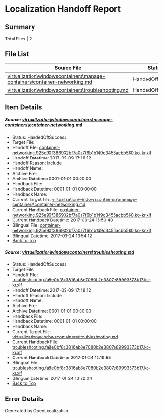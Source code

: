 # <a name='report-top'></a> Localization Handoff Report

## Summary
 Total Files | 2

## File List
 Source File | Status | Details 
 ----------- | ------ | ------- 
 [virtualization\windowscontainers\manage-containers\container-networking.md](https://github.com/Microsoft/Virtualization-Documentation-Private/blob/ca64c1aceccd97c6315b28ff814ec7ac91fba9da/virtualization/windowscontainers/manage-containers/container-networking.md) | HandedOffSuccess | [Details](#822557b49bb56f09880e0153b6e4d3f1c5daf436301)
 [virtualization\windowscontainers\troubleshooting.md](https://github.com/Microsoft/Virtualization-Documentation-Private/blob/ca64c1aceccd97c6315b28ff814ec7ac91fba9da/virtualization/windowscontainers/troubleshooting.md) | HandedOffSuccess | [Details](#5230080386081bda8b54656d15f33b4986cfa6e3395)

## Item Details
##### <a name='822557b49bb56f09880e0153b6e4d3f1c5daf436301'></a> Source: [virtualization\windowscontainers\manage-containers\container-networking.md](https://github.com/Microsoft/Virtualization-Documentation-Private/blob/ca64c1aceccd97c6315b28ff814ec7ac91fba9da/virtualization/windowscontainers/manage-containers/container-networking.md)
* Status: HandedOffSuccess
* Target File: 
* Handoff File: [container-networking.925e90f386932bf7a0a7f6b1b149c3456acbb560.ko-kr.xlf](https://github.com/Microsoft/Virtualization-Documentation-Private.handoff/blob/e91cdeb7ec9ff9c8ae960957c243de0327a11cf2/ol-handoff/Microsoft/Virtualization-Documentation-Private.ko-kr/live/container-networking.925e90f386932bf7a0a7f6b1b149c3456acbb560.ko-kr.xlf)
* Handoff Datetime: 2017-05-09 17:48:12
* Handoff Reason: Include
* Handoff Name: 
* Archive File: 
* Archive Datetime: 0001-01-01 00:00:00
* Handback File: 
* Handback Datetime: 0001-01-01 00:00:00
* Handback Name: 
* Current Target File: [virtualization\windowscontainers\manage-containers\container-networking.md](https://github.com/Microsoft/Virtualization-Documentation-Private.ko-kr/blob/4c9fe7c0a71d38b9de5a04919df641436b8a3f0d/virtualization/windowscontainers/manage-containers/container-networking.md)
* Current Handback File: [container-networking.925e90f386932bf7a0a7f6b1b149c3456acbb560.ko-kr.xlf](https://github.com/Microsoft/Virtualization-Documentation-Private.handback/blob/d6540f3f1ffd8ee56bcae6bc6f9228925cb63cc6/ol-handback/Microsoft/Virtualization-Documentation-Private.ko-kr/live/container-networking.925e90f386932bf7a0a7f6b1b149c3456acbb560.ko-kr.xlf)
* Current Handback Datetime: 2017-03-24 13:50:40
* Bilingual File: [container-networking.925e90f386932bf7a0a7f6b1b149c3456acbb560.ko-kr.xlf](https://github.com/Microsoft/Virtualization-Documentation-Private.handback/blob/d6540f3f1ffd8ee56bcae6bc6f9228925cb63cc6/ol-handback/Microsoft/Virtualization-Documentation-Private.ko-kr/live/container-networking.925e90f386932bf7a0a7f6b1b149c3456acbb560.ko-kr.xlf)
* Bilingual Datetime: 2017-03-24 13:54:12
* [Back to Top](#report-top)

##### <a name='5230080386081bda8b54656d15f33b4986cfa6e3395'></a> Source: [virtualization\windowscontainers\troubleshooting.md](https://github.com/Microsoft/Virtualization-Documentation-Private/blob/ca64c1aceccd97c6315b28ff814ec7ac91fba9da/virtualization/windowscontainers/troubleshooting.md)
* Status: HandedOffSuccess
* Target File: 
* Handoff File: [troubleshooting.fa8e0bf8c3816ab8e7080b2e3807e89993373b17.ko-kr.xlf](https://github.com/Microsoft/Virtualization-Documentation-Private.handoff/blob/e91cdeb7ec9ff9c8ae960957c243de0327a11cf2/ol-handoff/Microsoft/Virtualization-Documentation-Private.ko-kr/live/troubleshooting.fa8e0bf8c3816ab8e7080b2e3807e89993373b17.ko-kr.xlf)
* Handoff Datetime: 2017-05-09 17:48:12
* Handoff Reason: Include
* Handoff Name: 
* Archive File: 
* Archive Datetime: 0001-01-01 00:00:00
* Handback File: 
* Handback Datetime: 0001-01-01 00:00:00
* Handback Name: 
* Current Target File: [virtualization\windowscontainers\troubleshooting.md](https://github.com/Microsoft/Virtualization-Documentation-Private.ko-kr/blob/39f11390d6b8821ae405975c549739fd0d96a38e/virtualization/windowscontainers/troubleshooting.md)
* Current Handback File: [troubleshooting.fa8e0bf8c3816ab8e7080b2e3807e89993373b17.ko-kr.xlf](https://github.com/Microsoft/Virtualization-Documentation-Private.handback/blob/c6b1da7250c59446d14d8645519ba777051e61a3/ol-handback/Microsoft/Virtualization-Documentation-Private.ko-kr/live/troubleshooting.fa8e0bf8c3816ab8e7080b2e3807e89993373b17.ko-kr.xlf)
* Current Handback Datetime: 2017-01-24 13:19:55
* Bilingual File: [troubleshooting.fa8e0bf8c3816ab8e7080b2e3807e89993373b17.ko-kr.xlf](https://github.com/Microsoft/Virtualization-Documentation-Private.handback/blob/c6b1da7250c59446d14d8645519ba777051e61a3/ol-handback/Microsoft/Virtualization-Documentation-Private.ko-kr/live/troubleshooting.fa8e0bf8c3816ab8e7080b2e3807e89993373b17.ko-kr.xlf)
* Bilingual Datetime: 2017-01-24 13:22:04
* [Back to Top](#report-top)


## Error Details

Generated by OpenLocalization.
